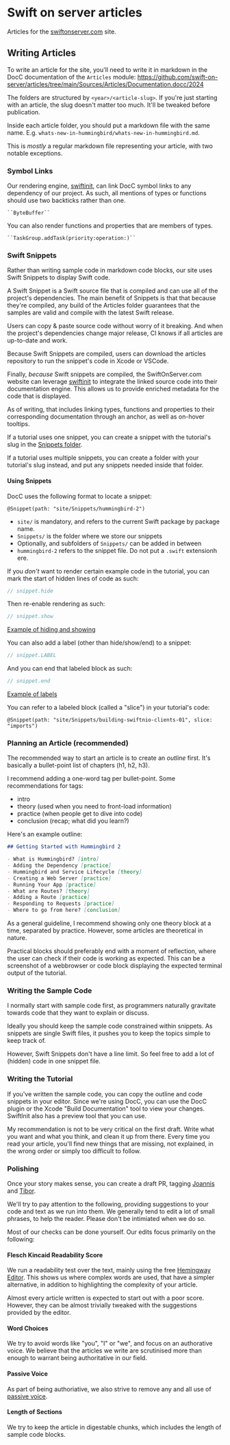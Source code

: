 # Swift on server articles

Articles for the [swiftonserver.com](https://swiftonserver.com/) site.

## Writing Articles

To write an article for the site, you'll need to write it in markdown in the DocC documentation of the `Articles` module: https://github.com/swift-on-server/articles/tree/main/Sources/Articles/Documentation.docc/2024

The folders are structured by `<year>/<article-slug>`. If you're just starting with an article, the slug doesn't matter too much. It'll be tweaked before publication.

Inside each article folder, you should put a markdown file with the same name. E.g. `whats-new-in-hummingbird/whats-new-in-hummingbird.md`.

This is _mostly_ a regular markdown file representing your article, with two notable exceptions.

### Symbol Links

Our rendering engine, [swiftinit](https://swiftinit.org), can link DocC symbol links to any dependency of our project. As such, all mentions of types or functions should use two backticks rather than one.

```
``ByteBuffer``
```

You can also render functions and properties that are members of types.

```
``TaskGroup.addTask(priority:operation:)``
```

### Swift Snippets

Rather than writing sample code in markdown code blocks, our site uses Swift Snippets to display Swift code.

A Swift Snippet is a Swift source file that is compiled and can use all of the project's dependencies. The main benefit of Snippets is that that because they're compiled, any build of the Articles folder guarantees that the samples are valid and compile with the latest Swift release.

Users can copy & paste source code without worry of it breaking. And when the project's dependencies change major release, CI knows if all articles are up-to-date and work.

Because Swift Snippets are compiled, users can download the articles repository to run the snippet's code in Xcode or VSCode.

Finally, _because_ Swift snippets are compiled, the SwiftOnServer.com website can leverage [swiftinit](https://swiftinit.org) to integrate the linked source code into their documentation engine. This allows us to provide enriched metadata for the code that is displayed.

As of writing, that includes linking types, functions and properties to their corresponding documentation through an anchor, as well as on-hover tooltips.

If a tutorial uses one snippet, you can create a snippet with the tutorial's slug in the [Snippets folder](https://github.com/swift-on-server/articles/tree/main/Snippets).

If a tutorial uses multiple snippets, you can create a folder with your tutorial's slug instead, and put any snippets needed inside that folder.

#### Using Snippets

DocC uses the following format to locate a snippet:

```
@Snippet(path: "site/Snippets/hummingbird-2")
```

- `site/` is mandatory, and refers to the current Swift package by package name.
- `Snippets/` is the folder where we store our snippets
- Optionally, and subfolders of `Snippets/` can be added in between
- `hummingbird-2` refers to the snippet file. Do not put a `.swift` extensionh ere.

If you _don't_ want to render certain example code in the tutorial, you can mark the start of hidden lines of code as such:

```swift
// snippet.hide
```

Then re-enable rendering as such:

```swift
// snippet.show
```

[Example of hiding and showing](https://github.com/swift-on-server/articles/blob/main/Snippets/ahc_json.swift#L1-L10)

You can also add a label (other than hide/show/end) to a snippet:

```swift
// snippet.LABEL
```

And you can end that labeled block as such:

```swift
// snippet.end
```

[Example of labels](https://github.com/swift-on-server/articles/blob/main/Snippets/building-swiftnio-clients-01.swift#L1-L6)

You can refer to a labeled block (called a "slice") in your tutorial's code:

```
@Snippet(path: "site/Snippets/building-swiftnio-clients-01", slice: "imports")
```

### Planning an Article (recommended)

The recommended way to start an article is to create an _outline_ first. It's basically a bullet-point list of chapters (h1, h2, h3).

I recommend adding a one-word tag per bullet-point. Some recommendations for tags:

- intro
- theory (used when you need to front-load information)
- practice (when people get to dive into code)
- conclusion (recap; what did you learn?)

Here's an example outline:

```md
## Getting Started with Hummingbird 2

- What is Hummingbird? [intro]
- Adding the Dependency [practice]
- Hummingbird and Service Lifecycle [theory]
- Creating a Web Server [practice]
- Running Your App [practice]
- What are Routes? [theory]
- Adding a Route [practice]
- Responding to Requests [practice]
- Where to go from here? [conclusion]
```

As a general guideline, I recommend showing only one theory block at a time, separated by practice. However, some articles are theoretical in nature.

Practical blocks should preferably end with a moment of reflection, where the user can check if their code is working as expected. This can be a screenshot of a webbrowser or code block displaying the expected terminal output of the tutorial.

### Writing the Sample Code

I normally start with sample code first, as programmers naturally gravitate towards code that they want to explain or discuss.

Ideally you should keep the sample code constrained within snippets. As snippets are single Swift files, it pushes you to keep the topics simple to keep track of.

However, Swift Snippets don't have a line limit. So feel free to add a lot of (hidden) code in one snippet file.

### Writing the Tutorial

If you've written the sample code, you can copy the outline and code snippets in your editor. Since we're using DocC, you can use the DocC plugin or the Xcode "Build Documentation" tool to view your changes. SwiftInit also has a preview tool that you can use.

My recommendation is not to be very critical on the first draft. Write what you want and what you think, and clean it up from there. Every time you read your article, you'll find new things that are missing, not explained, in the wrong order or simply too difficult to follow.

### Polishing

Once your story makes sense, you can create a draft PR, tagging [Joannis](https://github.com/joannis) and [Tibor](https://github.com/tib).

We'll try to pay attention to the following, providing suggestions to your code and text as we run into them. We generally tend to edit a lot of small phrases, to help the reader. Please don't be intimiated when we do so.

Most of our checks can be done yourself. Our edits focus primarily on the following:

#### Flesch Kincaid Readability Score

We run a readability test over the text, mainly using the free [Hemingway Editor](https://hemingwayapp.com/). This shows us where complex words are used, that have a simpler alternative, in addition to highlighting the complexity of your article.

Almost every article written is expected to start out with a poor score. However, they can be almost trivially tweaked with the suggestions provided by the editor.

#### Word Choices

We try to avoid words like "you", "I" or "we", and focus on an authorative voice. We believe that the articles we write are scrutinised more than enough to warrant being authoritative in our field.

#### Passive Voice

As part of being authoriative, we also strive to remove any and all use of [passive voice](https://www.grammarly.com/blog/passive-voice/).

#### Length of Sections

We try to keep the article in digestable chunks, which includes the length of sample code blocks.
